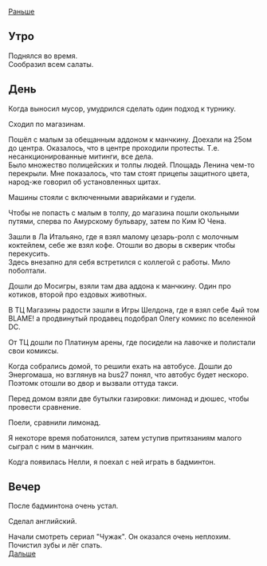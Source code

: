 [Раньше](2020.07.10.md)  
## Утро
Поднялся во время.  
Сообразил всем салаты.
## День
Когда выносил мусор, умудрился сделать один подход к турнику.

Сходил по магазинам.

Пошёл с малым за обещанным аддоном к манчкину. Доехали на 25ом до центра. Оказалось, что в центре проходили протесты. Т.е. несанкционированные митинги, все дела.  
Было множество полицейских и толпы людей. Площадь Ленина чем-то перекрыли. Мне показалось, что там стоят прицепы защитного цвета, народ-же говорил об установленных щитах.

Машины стояли с включенными аварийками и гудели.

Чтобы не попасть с малым в толпу, до магазина пошли окольными путями, сперва по Амурскому бульвару, затем по Ким Ю Чена.

Зашли в Ла Итальяно, где я взял малому цезарь-ролл с молочным коктейлем, себе же взял кофе. Отошли во дворы в скверик чтобы перекусить.  
Здесь внезапно для себя встретился с коллегой с работы. Мило поболтали.

Дошли до Мосигры, взяли там два аддона к манчкину. Один про котиков, второй про ездовых животных.

В ТЦ Магазины радости зашли в Игры Шелдона, где я взял себе 4ый том BLAME! а продвинутый продавец подобрал Олегу комикс по вселенной DC.

От ТЦ дошли по Платинум арены, где посидели на лавочке и полистали свои комиксы.

Когда собрались домой, то решили ехать на автобусе. Дошли до Энергомаша, но взглянув на bus27 понял, что автобус будет нескоро. Поэтомк отошли во двор и вызвали оттуда такси.

Перед домом взяли две бутылки газировки: лимонад и дюшес, чтобы провести сравнение.

Поели, сравнили лимонад.

Я некоторе время побатонился, затем уступив притязаниям малого сыграл с ним в манчкин.

Кодга появилась Нелли, я поехал с ней играть в бадминтон.
## Вечер
После бадминтона очень устал.

Сделал английский.

Начали смотреть сериал "Чужак". Он оказался очень неплохим.  
Почистил зубы и лёг спать.  
[Дальше](2020.07.12.md)